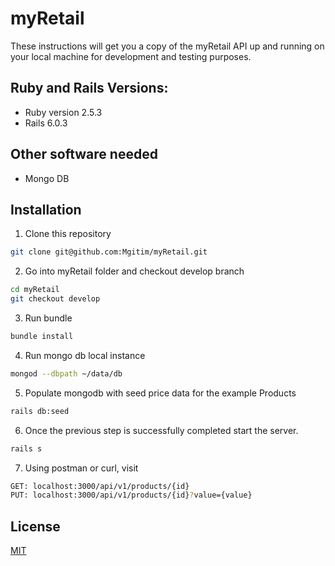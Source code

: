 # myRetail

These instructions will get you a copy of the myRetail API up and running on your local machine for development and testing purposes.

## Ruby and Rails Versions:
* Ruby version 2.5.3
* Rails 6.0.3

## Other software needed
* Mongo DB

## Installation
1. Clone this repository
```bash
git clone git@github.com:Mgitim/myRetail.git
```
2. Go into myRetail folder and checkout develop branch
```bash
cd myRetail
git checkout develop
```
3. Run bundle
```bash
bundle install
```
4. Run mongo db local instance
```bash
mongod --dbpath ~/data/db
```
5. Populate mongodb with seed price data for the example Products
```bash
rails db:seed
```
6. Once the previous step is successfully completed start the server.
```bash
rails s
```
7. Using postman or curl, visit
```bash
GET: localhost:3000/api/v1/products/{id}
PUT: localhost:3000/api/v1/products/{id}?value={value}
```
## License
[MIT](https://choosealicense.com/licenses/mit/)
